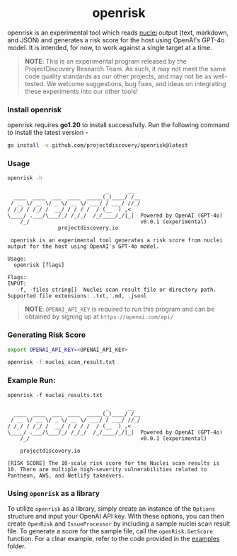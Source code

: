 <h1 align="center">
  openrisk
<br>
</h1>


openrisk is an experimental tool which reads [nuclei](http://github.com/projectdiscovery/nuclei) output (text, markdown, and JSON) and generates a risk score for the host using OpenAI's GPT-4o model. It is intended, for now, to work against a single target at a time.

> **NOTE**: This is an experimental program released by the ProjectDiscovery Research Team. As such, it may not meet the same code quality standards as our other projects, and may not be as well-tested. We welcome suggestions, bug fixes, and ideas on integrating these experiments into our other tools!

### Install openrisk
openrisk requires **go1.20** to install successfully. Run the following command to install the latest version -

```sh
go install -v github.com/projectdiscovery/openrisk@latest
```

### Usage

```sh
openrisk -h
```

```console
                               _      __  
  ____  ____  ___  ____  _____(_)____/ /__
 / __ \/ __ \/ _ \/ __ \/ ___/ / ___/ //_/
/ /_/ / /_/ /  __/ / / / /  / (__  ) ,<   
\____/ .___/\___/_/ /_/_/  /_/____/_/|_|  Powered by OpenAI (GPT-4o)
    /_/                                   v0.0.1 (experimental)  
                projectdiscovery.io

 openrisk is an experimental tool generates a risk score from nuclei output for the host using OpenAI's GPT-4o model.

Usage:
  openrisk [flags]

Flags:
INPUT:
   -f, -files string[]  Nuclei scan result file or directory path. Supported file extensions: .txt, .md, .jsonl
```

> **NOTE**: `OPENAI_API_KEY` is required to run this program and can be obtained by signing up at `https://openai.com/api/`

### Generating Risk Score

```sh
export OPENAI_API_KEY=<OPENAI_API_KEY>

openrisk -f nuclei_scan_result.txt
```

### Example Run:

```console
openrisk -f nuclei_results.txt

                               _      __  
  ____  ____  ___  ____  _____(_)____/ /__
 / __ \/ __ \/ _ \/ __ \/ ___/ / ___/ //_/
/ /_/ / /_/ /  __/ / / / /  / (__  ) ,<   
\____/ .___/\___/_/ /_/_/  /_/____/_/|_|  Powered by OpenAI (GPT-4o)
    /_/                                   v0.0.1 (experimental)                                          
  
    projectdiscovery.io

[RISK SCORE] The 10-scale risk score for the Nuclei scan results is 10. There are multiple high-severity vulnerabilities related to Pantheon, AWS, and Netlify takeovers.
```

### Using `openrisk` as a library

To utilize `openrisk` as a library, simply create an instance of the `Options` structure and input your OpenAI API key. With these options, you can then create `OpenRisk` and `IssueProcessor` by including a sample nuclei scan result file. To generate a score for the sample file, call the `openRisk.GetScore` function. For a clear example, refer to the code provided in the [examples](examples/) folder.